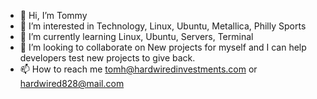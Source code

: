 - 👋 Hi, I’m Tommy
- 👀 I’m interested in Technology, Linux, Ubuntu, Metallica, Philly Sports
- 🌱 I’m currently learning Linux, Ubuntu, Servers, Terminal
- 💞️ I’m looking to collaborate on New projects for myself and I can help developers test new projects to give back.
- 📫 How to reach me tomh@hardwiredinvestments.com or hardwired828@mail.com

<!---
HARDWIRED-828/is a ✨ special ✨ repository because its `README.md` (this file) appears on your GitHub profile.
You can click the Preview link to take a look at your changes.
--->
